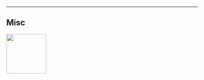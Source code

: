  <hr attribute="value">

## Misc

<body>

<a target="_blank" href="https://www.credly.com/badges/1830909e-0601-47d2-819d-17ae0095e389/public_url">
  <img width="105" height="105" alt="" src="https://images.credly.com/size/220x220/images/336eebfc-0ac3-4553-9a67-b402f491f185/azure-administrator-associate-600x600.png">
</a>

</body>

